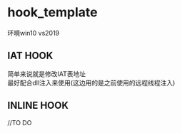 # hook_template  
环境win10 vs2019  
## IAT HOOK  
简单来说就是修改IAT表地址  
最好配合dll注入来使用(这边用的是之前使用的远程线程注入)  
## INLINE HOOK  
//TO DO
